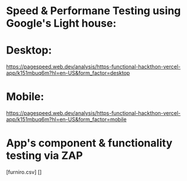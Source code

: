 
# Speed & Performane Testing using Google's Light house:

# Desktop:

https://pagespeed.web.dev/analysis/https-functional-hackthon-vercel-app/k151mbuq6m?hl=en-US&form_factor=desktop

# Mobile:

https://pagespeed.web.dev/analysis/https-functional-hackthon-vercel-app/k151mbuq6m?hl=en-US&form_factor=mobile


# App's component & functionality testing via ZAP

[furniro.csv] []





